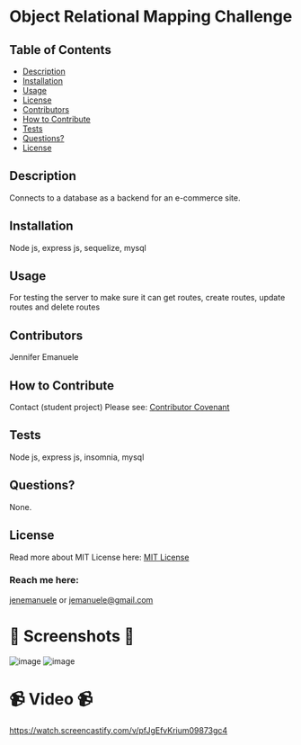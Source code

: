 # Object Relational Mapping Challenge
  ## Table of Contents
  * [Description](#description)
  * [Installation](#installation)
  * [Usage](#usage)
  * [License](#license)
  * [Contributors](#contributors)
  * [How to Contribute](#how-to-contribute)
  * [Tests](#tests)
  * [Questions?](#questions)
  * [License](#license)
  ## Description
  Connects to a database as a backend for an e-commerce site.
  ## Installation
  Node js, express js, sequelize, mysql
  ## Usage
  For testing the server to make sure it can get routes, create routes, update routes and delete routes
  ## Contributors
  Jennifer Emanuele
  ## How to Contribute
  Contact (student project)
  Please see: [Contributor Covenant](https://www.contributor-covenant.org/)
  ## Tests
  Node js, express js, insomnia, mysql
  ## Questions?
  None.
  ## License
  Read more about MIT License here:
  [MIT License](https://opensource.org/licenses/MIT)
  ### Reach me here:
  [jenemanuele](https://github.com/jenemanuele) 
  or jemanuele@gmail.com
  #  💜 Screenshots 💜 
 ![image](https://user-images.githubusercontent.com/91485484/152657722-49d8f8ed-c546-4fae-adc5-b3e46edb1974.png)
 ![image](https://user-images.githubusercontent.com/91485484/152698938-9eb39dee-6e89-4a29-a3cb-932ef69d226c.png)


  # 📹 Video 📹
  https://watch.screencastify.com/v/pfJgEfvKrium09873gc4
